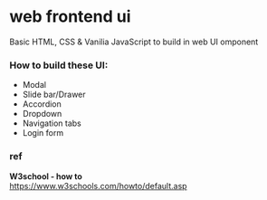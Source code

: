 # web frontend ui
Basic HTML, CSS & Vanilia JavaScript to build in web UI omponent

### How to build these UI:
- Modal
- Slide bar/Drawer
- Accordion
- Dropdown
- Navigation tabs
- Login form


### ref 

**W3school - how to** \
https://www.w3schools.com/howto/default.asp
